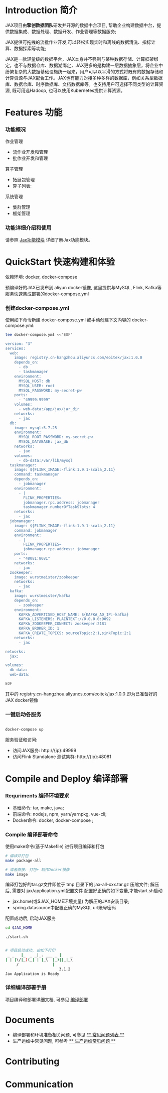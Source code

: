 
# Introduction 简介

JAX项目由**擎创数据团队**研发并开源的数据中台项目, 帮助企业构建数据中台，提供数据集成、数据处理、数据开发、作业管理等数据服务;

JAX提供可拖拽的流批作业开发,可以轻松实现实时和离线的数据清洗、指标计算、数据探索等功能; 

JAX是一款轻量级的数据平台，JAX本身并不强制与某种数据存储、计算框架绑定，也不与数据仓库、数据湖绑定，JAX更多的是构建一层数据抽象层，将企业中纷繁复杂的大数据基础设施统一起来，用户可以以平滑的方式将既有的数据存储和计算资源与JAX配合工作。JAX也有能力对接多种多样的数据库，例如关系型数据库、数据仓库、时序数据库、文档数据库等。也支持用户可选择不同类型的计算资源, 既可用选Hadoop, 也可以使用Kubernetes提供计算资源。


# Features 功能

### 功能概况
作业管理
* 流作业开发和管理
* 批作业开发和管理
	
算子管理
* 拓展包管理
* 算子列表: 

系统管理
* 集群管理
* 框架管理


### 功能详细介绍和使用

请参照 [Jax功能模块](docs/JaxFeatures.md) 详细了解Jax功能模块。



# QuickStart 快速构建和体验

依赖环境: docker, docker-compose

预编译好的JAX已发布到 aliyun docker镜像, 这里提供与MySQL, Flink, Kafka等服务快速集成部署的docker-compose.yml
 

### 创建docker-compose.yml

使用如下命令新建 docker-compose.yml 或手动创建下文内容的 docker-compose.yml: 

```sh
tee docker-compose.yml <<'EOF'

version: "3"
services:
  web:
    image: registry.cn-hangzhou.aliyuncs.com/eoitek/jax:1.0.0
    depends_on:
      - db
      - taskmanager
    environment:
      MYSQL_HOST: db
      MYSQL_USER: root
      MYSQL_PASSWORD: my-secret-pw
    ports:
      - "49999:9999"
    volumes:
      - web-data:/app/jax/jar_dir
    networks:
      - jax
  db:
    image: mysql:5.7.25
    environment:
      MYSQL_ROOT_PASSWORD: my-secret-pw
      MYSQL_DATABASE: jax_db
    networks:
      - jax
    volumes:
      - db-data:/var/lib/mysql
  taskmanager:
    image: ${FLINK_IMAGE:-flink:1.9.1-scala_2.11}
    command: taskmanager
    depends_on:
      - jobmanager
    environment:
      - |
        FLINK_PROPERTIES=
        jobmanager.rpc.address: jobmanager
        taskmanager.numberOfTaskSlots: 4
    networks:
      - jax
  jobmanager:
    image: ${FLINK_IMAGE:-flink:1.9.1-scala_2.11}
    command: jobmanager
    environment:
      - |
        FLINK_PROPERTIES=
        jobmanager.rpc.address: jobmanager
    ports:
      - "48081:8081"
    networks:
      - jax
  zookeeper:
    image: wurstmeister/zookeeper
    networks:
      - jax
  kafka:
    image: wurstmeister/kafka
    depends_on:
      - zookeeper
    environment:
      KAFKA_ADVERTISED_HOST_NAME: ${KAFKA_AD_IP:-kafka}
      KAFKA_LISTENERS: PLAINTEXT://0.0.0.0:9092
      KAFKA_ZOOKEEPER_CONNECT: zookeeper:2181
      KAFKA_BROKER_ID: 1
      KAFKA_CREATE_TOPICS: sourceTopic:2:1,sinkTopic:2:1
    networks:
      - jax

networks:
  jax:

volumes:
  db-data:
  web-data:

EOF

```

其中的 registry.cn-hangzhou.aliyuncs.com/eoitek/jax:1.0.0 即为已准备好的JAX docker镜像 


### 一键启动各服务

```sh

docker-compose up

```

服务验证和访问:
- 访问JAX服务: http://{ip}:49999
- 访问Flink Standalone 测试集群: http://{ip}:48081




# Compile and Deploy 编译部署


### Requriments 编译环境要求

- 基础命令: tar, make, java; 
- 前端命令: nodejs, npm, yarn/yarnpkg, vue-cli; 
- Docker命令: docker, docker-compose ; 



### Compile 编译部署命令

使用make命令(基于Makefile) 进行项目编译和打包

```sh
# 编译并打包
make package-all

# 或者直接: 打包+ 制作Docker镜像
make image

```

编译打包好的tar.gz文件即位于 tmp 目录下的 jax-all-xxx.tar.gz 压缩文件;
解压后, 需要对 jax/application.yml配置文件 配置好正确的如下变量,才能start.sh启动
- jax.home(或$JAX_HOME环境变量) 为解压的JAX安装目录;
- spring.datasource中配置正确的MySQL url账号密码


配置成功后, 启动JAX服务

```sh
cd $JAX_HOME

./start.sh


# 项目启动成功, 由如下打印
 _ _   |_  _ _|_. ___ _ |    _ 
| | |\/|_)(_| | |_\  |_)||_|_\ 
     /               |         
                        3.1.2 
Jax Application is Ready

```



### 详细编译部署手册

项目编译和部署详细文档, 可参见 [编译部署](docs/CompileAndDeploy.md) 



# Documents 

- 编译部署和环境准备相关问题, 可参见  [** 常见问题列表 **](https://datasalon.yuque.com/staff-dg3tgh/pg6cpg/uem0ig) 
- 生产运维中常见问题, 可参考 [** 生产运维常见问题 **](https://datasalon.yuque.com/staff-dg3tgh/pg6cpg/uem0ig) 


# Contributing

# Communication

